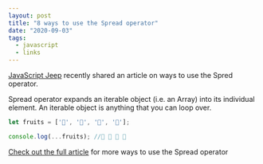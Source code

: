 ```yaml
---
layout: post
title: "8 ways to use the Spread operator"
date: "2020-09-03"
tags:
  - javascript
  - links
---
```


[JavaScript Jeep](https://javascriptjeep.com) recently shared an article on ways to use the Spred operator.

Spread operator expands an iterable object (i.e. an Array) into its individual element. An iterable object is anything that you can loop over.

```javascript
let fruits = ['🍈', '🍉', '🍋', '🍌'];

console.log(...fruits); //🍈 🍉 🍋 🍌
```

[Check out the full article](https://javascriptjeep.com/spread-operator) for more ways to use the Spread operator

